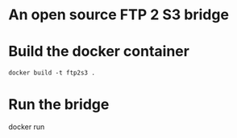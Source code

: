 An open source FTP 2 S3 bridge
==============================

Build the docker container
==========================

```
docker build -t ftp2s3 .
```

Run the bridge
==============

docker run 
